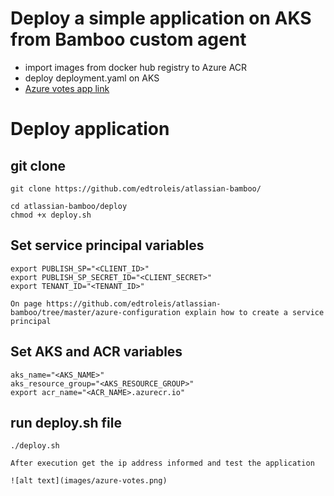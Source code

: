# Deploy a simple application on AKS from Bamboo custom agent
- import images from docker hub registry to Azure ACR
- deploy deployment.yaml on AKS
- [Azure votes app link](https://docs.microsoft.com/en-us/azure/aks/tutorial-kubernetes-prepare-app)

# Deploy application

## git clone
```
git clone https://github.com/edtroleis/atlassian-bamboo/

cd atlassian-bamboo/deploy
chmod +x deploy.sh
```

## Set service principal variables
```
export PUBLISH_SP="<CLIENT_ID>"
export PUBLISH_SP_SECRET_ID="<CLIENT_SECRET>"
export TENANT_ID="<TENANT_ID>"

On page https://github.com/edtroleis/atlassian-bamboo/tree/master/azure-configuration explain how to create a service principal
```

## Set AKS and ACR variables
```
aks_name="<AKS_NAME>"
aks_resource_group="<AKS_RESOURCE_GROUP>"
export acr_name="<ACR_NAME>.azurecr.io"
```

## run deploy.sh file
```
./deploy.sh

After execution get the ip address informed and test the application

![alt text](images/azure-votes.png)
```
